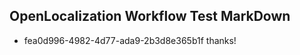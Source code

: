 ## OpenLocalization Workflow Test MarkDown
* fea0d996-4982-4d77-ada9-2b3d8e365b1f thanks!

<!--HONumber=Aug16_HO1-->


